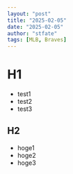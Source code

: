 ```yaml
---
layout: "post"
title: "2025-02-05"
date: "2025-02-05"
author: "stfate"
tags: [MLB, Braves]
---
```


# H1

- test1
- test2
- test3

## H2

* hoge1
* hoge2
* hoge3
